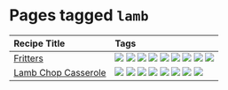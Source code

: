 # Pages tagged `lamb`

|Recipe Title|Tags
|:---|:---|
|[Fritters](../recipes/fritters.md)|[![](https://img.shields.io/badge/tag-chicken-8344b1)](../tags/chicken.md) [![](https://img.shields.io/badge/tag-dairy-1754e4)](../tags/dairy.md) [![](https://img.shields.io/badge/tag-family-427cd)](../tags/family.md) [![](https://img.shields.io/badge/tag-fried-d5a11)](../tags/fried.md) [![](https://img.shields.io/badge/tag-ham-3a4f8e)](../tags/ham.md) [![](https://img.shields.io/badge/tag-lamb-91514)](../tags/lamb.md) [![](https://img.shields.io/badge/tag-leftovers-6984a1)](../tags/leftovers.md) [![](https://img.shields.io/badge/tag-profile-e4f90)](../tags/profile.md) [![](https://img.shields.io/badge/tag-vegetables-bb15fd)](../tags/vegetables.md)|
|[Lamb Chop Casserole](../recipes/lambchopcasserole.md)|[![](https://img.shields.io/badge/tag-aussie-13fda6)](../tags/aussie.md) [![](https://img.shields.io/badge/tag-baked-517a72)](../tags/baked.md) [![](https://img.shields.io/badge/tag-battered-32c994)](../tags/battered.md) [![](https://img.shields.io/badge/tag-casserole-32f6f2)](../tags/casserole.md) [![](https://img.shields.io/badge/tag-family-427cd)](../tags/family.md) [![](https://img.shields.io/badge/tag-fried-d5a11)](../tags/fried.md) [![](https://img.shields.io/badge/tag-lamb-91514)](../tags/lamb.md) [![](https://img.shields.io/badge/tag-profile-e4f90)](../tags/profile.md)|